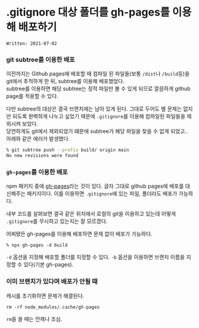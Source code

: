 # .gitignore 대상 폴더를 gh-pages를 이용해 배포하기

`Written: 2021-07-02`

### git subtree를 이용한 배포
이전까지는 Github pages에 배포할 때 컴파일 된 파일들(보통 `/dist`나 `/build`등)을 git에서 추적하게 한 뒤, subtree를 이용해 배포했었다.  
subtree를 이용하면 해당 subtree는 정적 파일만 볼 수 있게 되므로 깔끔하게 github page를 적용할 수 있다.

다만 subtree의 대상은 결국 브랜치에는 남아 있게 된다. 그대로 두어도 별 문제는 없지만 되도록 완벽하게 나누고 싶었기 때문에 `.gitignore`를 이용해 컴파일된 파일들을 제외시켜 보았다.  
당연하게도 git에서 제외되었기 떄문에 subtree가 해당 파일을 찾을 수 없게 되었고.. 아래와 같은 에러가 발생했다.

```bash
% git subtree push --prefix build/ origin main
No new revisions were found
```

### `gh-pages`를 이용한 배포
npm 패키지 중에 [gh-pages](https://github.com/tschaub/gh-pages)라는 것이 있다. 글자 그대로 github pages에 배포를 대신해주는 패키지이다. 이를 이용하면 `.gitignore`에 있는 파일, 폴더라도 배포가 가능하다.

내부 코드를 살펴보면 결국 같은 위치에서 로컬의 git을 이용하고 있는데 어떻게 `.gitignore`를 무시하고 있는지는 잘 모르겠다.

어찌됐든 gh-pages를 이용해 배포하면 문제 없이 배포가 가능하다.

```
% npx gh-pages -d build
```
`-d` 옵션을 지정해 배포할 폴더를 지정할 수 있다.
`-b` 옵션을 이용하면 브랜치 이름을 지정할 수 있다(기본 gh-pages).

### 이미 브랜치가 있다며 배포가 안될 때
캐시를 초기화하면 문제가 해결된다.

```
rm -rf node_modules/.cache/gh-pages
```

`rm`을 쓸 때는 언제나 조심.
